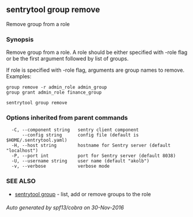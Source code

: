 ## sentrytool group remove

Remove group from a role

### Synopsis


Remove group from a role.
A role should be either specified with -role flag or be the first argument
followed by list of groups.

If role is specified with -role flag, arguments are group names to remove.
Examples:

    group remove -r admin_role admin_group
    group grant admin_role finance_group


```
sentrytool group remove
```

### Options inherited from parent commands

```
  -C, --component string   sentry client component
      --config string      config file (default is $HOME/.sentrytool.yaml)
  -H, --host string        hostname for Sentry server (default "localhost")
  -P, --port int           port for Sentry server (default 8038)
  -U, --username string    user name (default "akolb")
  -v, --verbose            verbose mode
```

### SEE ALSO
* [sentrytool group](sentrytool_group.md)	 - list, add or remove groups to the role

###### Auto generated by spf13/cobra on 30-Nov-2016
